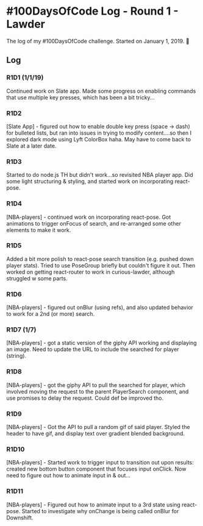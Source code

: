 # #100DaysOfCode Log - Round 1 - Lawder

The log of my #100DaysOfCode challenge. Started on January 1, 2019. 🍾

## Log

### R1D1 (1/1/19)
Continued work on Slate app. Made some progress on enabling commands that use multiple key presses, which has been a bit tricky...

### R1D2
[Slate App] - figured out how to enable double key press (space -> dash) for bulleted lists, but ran into issues in trying to modify content....so then I explored dark mode using Lyft ColorBox haha. May have to come back to Slate at a later date.

### R1D3
Started to do node.js TH but didn't work...so revisited NBA player app. Did some light structuring & styling, and started work on incorporating react-pose.

### R1D4
[NBA-players] - continued work on incorporating react-pose. Got animations to trigger onFocus of search, and re-arranged some other elements to make it work.

### R1D5
Added a bit more polish to react-pose search transition (e.g. pushed down player stats). Tried to use PoseGroup briefly but couldn't figure it out. Then worked on getting react-router to work in curious-lawder, although struggled w some parts.

### R1D6
[NBA-players] - figured out onBlur (using refs), and also updated behavior to work for a 2nd (or more) search.

### R1D7 (1/7)
[NBA-players] - got a static version of the giphy API working and displaying an image. Need to update the URL to include the searched for player (string).

### R1D8
[NBA-players] - got the giphy API to pull the searched for player, which involved moving the request to the parent PlayerSearch component, and use promises to delay the request. Could def be improved tho.

### R1D9
[NBA-players] - Got the API to pull a random gif of said player. Styled the header to have gif, and display text over gradient blended background. 

### R1D10
[NBA-players] - Started work to trigger input to transition out upon results: created new bottom button component that focuses input onClick. Now need to figure out how to animate input in & out...

### R1D11
[NBA-players] - Figured out how to animate input to a 3rd state using react-pose. Started to investigate why onChange is being called onBlur for Downshift.

